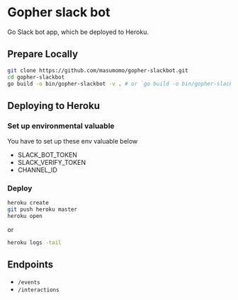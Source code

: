 
# Gopher slack bot

Go Slack bot app, which be deployed to Heroku.

## Prepare Locally

```sh
git clone https://github.com/masumomo/gopher-slackbot.git
cd gopher-slackbot
go build -o bin/gopher-slackbot -v . # or `go build -o bin/gopher-slackbot.exe -v .` in git bash
```

## Deploying to Heroku

### Set up environmental valuable

You have to set up these env valuable below
- SLACK_BOT_TOKEN
- SLACK_VERIFY_TOKEN
- CHANNEL_ID

### Deploy

```sh
heroku create
git push heroku master
heroku open
```
or

```sh
heroku logs -tail
```


## Endpoints

- `/events`
- `/interactions`

